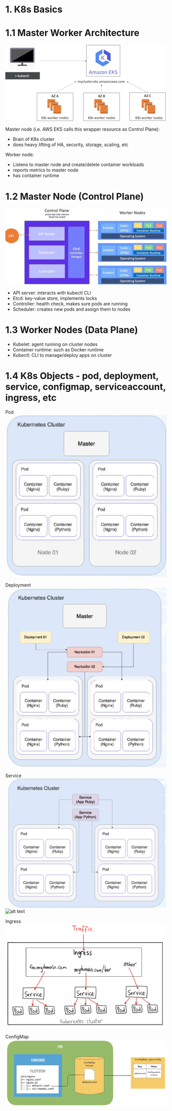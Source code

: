 # 1. K8s Basics

# 1.1 Master Worker Architecture
![alt text](../imgs/k8s_architecture.png "K8s Architecture")

Master node (i.e. AWS EKS calls this wrapper resource as Control Plane): 
- Brain of K8s cluster
- does heavy lifting of HA, security, storage, scaling, etc

Worker node: 
- Listens to master node and create/delete container workloads
- reports metrics to master node
- has container runtime


# 1.2 Master Node (Control Plane)

![alt text](../imgs/k8s_master_worker.png "K8s Architecture")

- API server: interacts with kubectl CLI
- Etcd: key-value store, implements locks
- Controller: health check, makes sure pods are running
- Scheduler: creates new pods and assign them to nodes


# 1.3 Worker Nodes (Data Plane)

- Kubelet: agent running on cluster nodes
- Container runtime: such as Docker runtime
- Kubectl: CLI to manage/deploy apps on cluster


# 1.4 K8s Objects - pod, deployment, service, configmap, serviceaccount, ingress, etc

Pod
![alt text](../imgs/pod.png "K8s pod")

Deployment
![alt text](../imgs/deployment.png "K8s Deployment")

Service
![alt text](../imgs/service.png "K8s Service")
![alt text](../imgs/service_type.png "K8s Service Type")

Ingress
![alt text](../imgs/ingress.png "K8s Ingress")

ConfigMap
![alt text](../imgs/configmap.png "K8s ConfigMap")